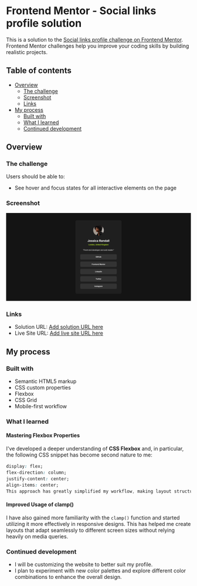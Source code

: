 # Frontend Mentor - Social links profile solution

This is a solution to the [Social links profile challenge on Frontend Mentor](https://www.frontendmentor.io/challenges/social-links-profile-UG32l9m6dQ). Frontend Mentor challenges help you improve your coding skills by building realistic projects.

## Table of contents

- [Overview](#overview)
  - [The challenge](#the-challenge)
  - [Screenshot](#screenshot)
  - [Links](#links)
- [My process](#my-process)
  - [Built with](#built-with)
  - [What I learned](#what-i-learned)
  - [Continued development](#continued-development)

## Overview

### The challenge

Users should be able to:

- See hover and focus states for all interactive elements on the page

### Screenshot

![The screenshot of entire challenge](./screenshot.png)

### Links

- Solution URL: [Add solution URL here](https://github.com/SaiDineshKopparthi/Frontend-Mentor-Challanges/tree/main/social-links-profile)
- Live Site URL: [Add live site URL here](https://social-links-profile-dinesh.netlify.app/)

## My process

### Built with

- Semantic HTML5 markup
- CSS custom properties
- Flexbox
- CSS Grid
- Mobile-first workflow

### What I learned

#### Mastering Flexbox Properties

I've developed a deeper understanding of **CSS Flexbox** and, in particular, the following CSS snippet has become second nature to me:

```css
display: flex;
flex-direction: column;
justify-content: center;
align-items: center;
This approach has greatly simplified my workflow, making layout structuring much more efficient.
```

#### Improved Usage of clamp()

I have also gained more familiarity with the `clamp()` function and started utilizing it more effectively in responsive designs. This has helped me create layouts that adapt seamlessly to different screen sizes without relying heavily on media queries.

### Continued development

- I will be customizing the website to better suit my profile.
- I plan to experiment with new color palettes and explore different color combinations to enhance the overall design.